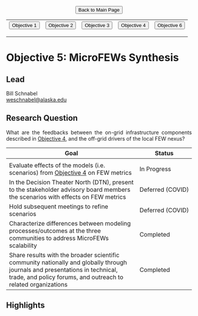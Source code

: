 <form action="https://mjc55.github.io/MicroFEWs_Legacy/" align="center" style="bold">
<input type="submit" value="Back to Main Page" />
</form>


<p align="center" text-align="center"><table style="border-collapse: collapse; border: none;">
  <tr width="100%" style="border: none;">
    <th style="border: none;"> <form action="https://mjc55.github.io/MicroFEWs_Legacy/Objectives/Objective_1" align="left"><input type="submit" value="Objective 1" /></form> </th>
    <th style="border: none;"> <form action="https://mjc55.github.io/MicroFEWs_Legacy/Objectives/Objective_2" align="center"><input type="submit" value="Objective 2" /></form>  </th>
    <th style="border: none;"> <form action="https://mjc55.github.io/MicroFEWs_Legacy/Objectives/Objective_3" align="left"><input type="submit" value="Objective 3" /></form> </th>
    <th style="border: none;"> <form action="https://mjc55.github.io/MicroFEWs_Legacy/Objectives/Objective_4" align="left"><input type="submit" value="Objective 4" /></form> </th>
    <th style="border: none;"> <form action="https://mjc55.github.io/MicroFEWs_Legacy/Objectives/Objective_6" align="left"><input type="submit" value="Objective 6" /></form> </th>
  </tr>
</table></p>



# Objective 5: MicroFEWs Synthesis

## Lead
Bill Schnabel <br/>
weschnabel@alaska.edu

## Research Question
<div style="text-align: justify"> 
What are the feedbacks between the on-grid infrastructure components described in <a href="https://mjc55.github.io/MicroFEWs_Legacy/Objectives/Objective_4">Objective 4</a>, and the off-grid drivers of the local FEW nexus?
</div>
 


| Goal | Status |
| ---  | ---  |
|  <img width=700/>  |  <img width=100/>  |
| Evaluate effects of the models (i.e. scenarios) from <a href="https://mjc55.github.io/MicroFEWs_Legacy/Objectives/Objective_4">Objective 4</a> on FEW metrics	| In&nbsp;Progress |
| In the Decision Theater North (DTN), present to the stakeholder advisory board members the scenarios with effects on FEW metrics	| Deferred&nbsp;(COVID) |
| Hold subsequent meetings to refine scenarios	| Deferred (COVID) |
| Characterize differences between modeling processes/outcomes at the three communities to address MicroFEWs scalability	| Completed |
| Share results with the broader scientific community nationally and globally through journals and presentations in technical, trade, and policy forums, and outreach to related organizations	| Completed |

## Highlights
 
<div style="text-align: justify"> 
</div>
